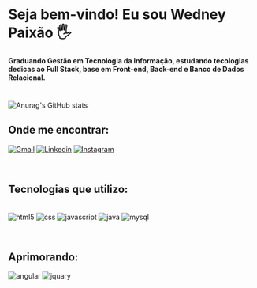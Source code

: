 # Seja bem-vindo! Eu sou Wedney Paixão 🖐️

#### Graduando Gestão em Tecnologia da Informação, estudando tecologias dedicas ao Full Stack, base em Front-end, Back-end e Banco de Dados Relacional.
#
![Anurag's GitHub stats](https://github-readme-stats.vercel.app/api?username=wedneypixao&show_icons=true&theme=tokyonight)

## Onde me encontrar:
[![Gmail](https://img.shields.io/badge/Gmail-D14836?style=for-the-badge&logo=gmail&logoColor=white)](mailto:wedneyalmeida.dev@gmail.com)
[![Linkedin](https://img.shields.io/badge/LinkedIn-0077B5?style=for-the-badge&logo=linkedin&logoColor=white)](linkedin.com/in/wedney-paixão-036a01111)
[![Instagram](https://img.shields.io/badge/Instagram-E4405F?style=for-the-badge&logo=instagram&logoColor=white)](https://instagram.com/wedney.p)

<br>

## Tecnologias que utilizo:
<br><img aling="center" alt="html5" src="https://img.shields.io/badge/HTML5-E34F26?style=for-the-badge&logo=html5&logoColor=white">
   <img aling="center" alt="css" src="https://img.shields.io/badge/CSS3-1572B6?style=for-the-badge&logo=css3&logoColor=white"> 
   <img aling="center" alt="javascript" src="https://img.shields.io/badge/JavaScript-F7DF1E?style=for-the-badge&logo=javascript&logoColor=black"> 
   <img aling="center" alt="java" src="https://img.shields.io/badge/Java-ED8B00?style=for-the-badge&logo=java&logoColor=white"> 
   <img aling="center" alt="mysql" src="https://img.shields.io/badge/MySQL-00000F?style=for-the-badge&logo=mysql&logoColor=white">   

<br>

## Aprimorando:
 <img aling="center" alt="angular" src="https://img.shields.io/badge/Angular-DD0031?style=for-the-badge&logo=angular&logoColor=white"> <img aling="center" alt="jquary" src="https://img.shields.io/badge/jQuery-0769AD?style=for-the-badge&logo=jquery&logoColor=white">


